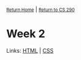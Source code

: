 <small>[Return Home](../../README.md)</small> | <small>[Return to CS 290](index.md)</small>

# Week 2

Links: [HTML](./week2_html.md) | [CSS](./week2_css.md)
